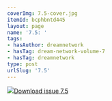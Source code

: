 ```yaml
---
coverImg: 7.5-cover.jpg
itemId: bcphbntd445
layout: page
name: '7.5: '
tags:
- hasAuthor: dreamnetwork
- hasTag: dream-network-volume-7
- hasTag: dreamnetwork
type: post
urlSlug: '7.5'
---
```

<img class="card-journal-img" src="../images/7.5-rect.jpg"/><a href="../files/pdfs/Volume_7/7.5-Dream-Network-Bulletin_Volume-7-Number-5.pdf" download="">Download issue 7.5</a>